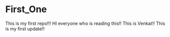 First_One
=========

This is my first repo!!!
HI everyone who is reading this!! This is Venkat!!
This is my first update!!

